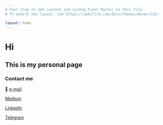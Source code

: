```yaml
---
# Feel free to add content and custom Front Matter to this file.
# To modify the layout, see https://jekyllrb.com/docs/themes/#overriding-theme-defaults

layout: home
---
```


# __Hi__ 
## This is my personal page

### Contact me
:e-mail: [e-mail](mailto:delovoy.kirillgrischuk@gmail.com)

[Medium](https://kirya522.medium.com/)

[LinkedIn](https://www.linkedin.com/in/kirill-grischuk/)

[Telegram](https://t.me/kirill_grischuk)
